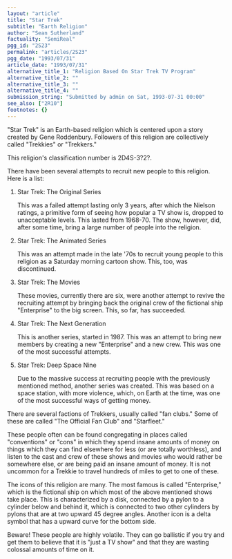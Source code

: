 ```yaml
---
layout: "article"
title: "Star Trek"
subtitle: "Earth Religion"
author: "Sean Sutherland"
factuality: "SemiReal"
pgg_id: "2S23"
permalink: "articles/2S23"
pgg_date: "1993/07/31"
article_date: "1993/07/31"
alternative_title_1: "Religion Based On Star Trek TV Program"
alternative_title_2: ""
alternative_title_3: ""
alternative_title_4: ""
submission_string: "Submitted by admin on Sat, 1993-07-31 00:00"
see_also: ["2R10"]
footnotes: {}
---
```

<div>
<p>"Star Trek" is an Earth-based religion which is centered upon a story created by Gene Roddenbury. Followers of this religion are collectively called "Trekkies" or "Trekkers."</p>
<p>This religion's classification number is 2D4S-3?2?.</p>
<p>There have been several attempts to recruit new people to this religion. Here is a list:</p>
<ol>
<li value="1">Star Trek: The Original Series
<p>This was a failed attempt lasting only 3 years, after which the Nielson ratings, a primitive form of seeing how popular a TV show is, dropped to unacceptable levels. This lasted from 1968-70. The show, however, did, after some time, bring a large number of people into the religion.</p>
</li>
<li value="2">Star Trek: The Animated Series
<p>This was an attempt made in the late '70s to recruit young people to this religion as a Saturday morning cartoon show. This, too, was discontinued.</p>
</li>
<li value="3">Star Trek: The Movies
<p>These movies, currently there are six, were another attempt to revive the recruiting attempt by bringing back the original crew of the fictional ship "Enterprise" to the big screen. This, so far, has succeeded.</p>
</li>
<li value="4">Star Trek: The Next Generation
<p>This is another series, started in 1987. This was an attempt to bring new members by creating a new "Enterprise" and a new crew. This was one of the most successful attempts.</p>
</li>
<li value="5">Star Trek: Deep Space Nine
<p>Due to the massive success at recruiting people with the previously mentioned method, another series was created. This was based on a space station, with more violence, which, on Earth at the time, was one of the most successful ways of getting money.</p>
</li>
</ol>
<p>There are several factions of Trekkers, usually called "fan clubs." Some of these are called "The Official Fan Club" and "Starfleet."</p>
<p>These people often can be found congregating in places called "conventions" or "cons" in which they spend insane amounts of money on things which they can find elsewhere for less (or are totally worthless), and listen to the cast and crew of these shows and movies who would rather be somewhere else, or are being paid an insane amount of money. It is not uncommon for a Trekkie to travel hundreds of miles to get to one of these.</p>
<p>The icons of this religion are many. The most famous is called "Enterprise," which is the fictional ship on which most of the above mentioned shows take place. This is characterized by a disk, connected by a pylon to a cylinder below and behind it, which is connected to two other cylinders by pylons that are at two upward 45 degree angles. Another icon is a delta symbol that has a upward curve for the bottom side.</p>
<p>Beware! These people are highly volatile. They can go ballistic if you try and get them to believe that it is "just a TV show" and that they are wasting colossal amounts of time on it.</p>
</div>
